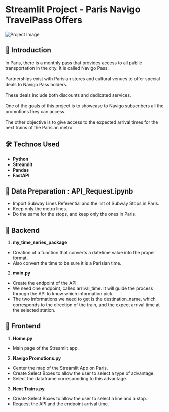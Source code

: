 # Streamlit Project - Paris Navigo TravelPass Offers

![Project Image](https://c0.lestechnophiles.com/www.numerama.com/wp-content/uploads/2024/05/navigo-metro-2-1024x576.jpg?avif=1&key=55b16b38)

## 🚀 Introduction

In Paris, there is a monthly pass that provides access to all public transportation in the city. It is called Navigo Pass.<br><br>
Partnerships exist with Parisian stores and cultural venues to offer special deals to Navigo Pass holders.<br><br>
These deals include both discounts and dedicated services.<br><br>
One of the goals of this project is to showcase to Navigo subscribers all the promotions they can access.<br><br>
The other objective is to give access to the expected arrival times for the next trains of the Parisian metro.

## 🛠️ Technos Used

- **Python**
- **Streamlit**
- **Pandas**
- **FastAPI**

## 🔑 Data Preparation : API_Request.ipynb
- Import Subway Lines Referential and the list of Subway Stops in Paris.
- Keep only the metro lines.
- Do the same for the stops, and keep only the ones in Paris.

## 🔑 Backend

1. **my_time_series_package**
- Creation of a function that converts a datetime value into the proper format.
- Also convert the time to be sure it is a Parisian time.

2. **main.py**
- Create the endpoint of the API.
- We need one endpoint, called arrival_time. It will guide the process through the API to know which information pick.
- The two informations we need to get is the destination_name, which corresponds to the direction of the train, and the expect arrival time at the selected station.

## 🔑 Frontend

1. **Home.py**
- Main page of the Streamlit app.

2. **Navigo Promotions.py**
- Center the map of the Streamlit App on Paris.
- Create Select Boxes to allow the user to select a type of advantage.
- Select the dataframe corresponding to this advantage.

3. **Next Trains.py**
- Create Select Boxes to allow the user to select a line and a stop.
- Request the API and the endpoint arrival time.

